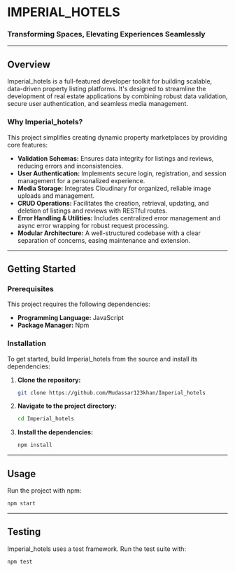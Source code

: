 # IMPERIAL\_HOTELS

### Transforming Spaces, Elevating Experiences Seamlessly

-----

## Overview

Imperial\_hotels is a full-featured developer toolkit for building scalable, data-driven property listing platforms. It's designed to streamline the development of real estate applications by combining robust data validation, secure user authentication, and seamless media management.

### Why Imperial\_hotels?

This project simplifies creating dynamic property marketplaces by providing core features:

  * **Validation Schemas:** Ensures data integrity for listings and reviews, reducing errors and inconsistencies.
  * **User Authentication:** Implements secure login, registration, and session management for a personalized experience.
  * **Media Storage:** Integrates Cloudinary for organized, reliable image uploads and management.
  * **CRUD Operations:** Facilitates the creation, retrieval, updating, and deletion of listings and reviews with RESTful routes.
  * **Error Handling & Utilities:** Includes centralized error management and async error wrapping for robust request processing.
  * **Modular Architecture:** A well-structured codebase with a clear separation of concerns, easing maintenance and extension.

-----

## Getting Started

### Prerequisites

This project requires the following dependencies:

  * **Programming Language:** JavaScript
  * **Package Manager:** Npm

### Installation

To get started, build Imperial\_hotels from the source and install its dependencies:

1.  **Clone the repository:**

    ```bash
    git clone https://github.com/Mudassar123khan/Imperial_hotels
    ```

2.  **Navigate to the project directory:**

    ```bash
    cd Imperial_hotels
    ```

3.  **Install the dependencies:**

    ```bash
    npm install
    ```

-----

## Usage

Run the project with npm:

```bash
npm start
```

-----

## Testing

Imperial\_hotels uses a test framework. Run the test suite with:

```bash
npm test
```
